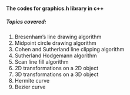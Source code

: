 <h4>The codes for graphics.h library in c++</h4>
<h5>Topics covered:</h5>
<ol>
  <li>Bresenham’s line drawing algorithm</li>
  <li>Midpoint circle drawing algorithm</li>
  <li>Cohen and Sutherland line clipping algorithm</li>
  <li>Sutherland Hodgemann algorithm</li>
  <li>Scan line fill algorithm</li>
  <li>2D transformations on a 2D object</li>
  <li>3D transformations on a 3D object</li>
  <li>Hermite curve</li>
  <li>Bezier curve</li>
</ol>
